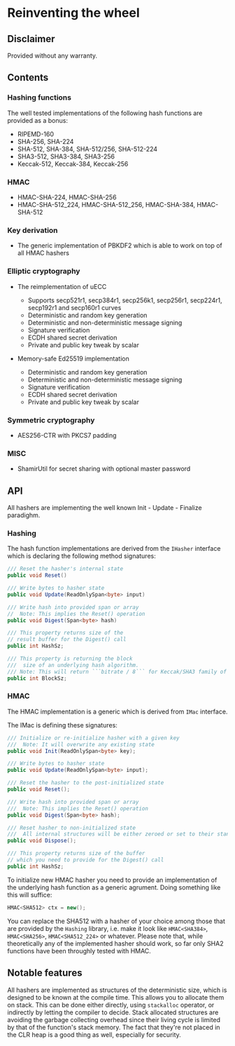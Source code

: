 # Reinventing the wheel

## Disclaimer

Provided without any warranty.

## Contents

### Hashing functions

The well tested implementations of the following hash functions are provided as a bonus:

* RIPEMD-160
* SHA-256, SHA-224
* SHA-512, SHA-384, SHA-512/256, SHA-512-224
* SHA3-512, SHA3-384, SHA3-256
* Keccak-512, Keccak-384, Keccak-256

### HMAC

* HMAC-SHA-224, HMAC-SHA-256
* HMAC-SHA-512_224, HMAC-SHA-512_256, HMAC-SHA-384, HMAC-SHA-512

### Key derivation

* The generic implementation of PBKDF2 which is able to work on top of all HMAC hashers

### Elliptic cryptography

* The reimplementation of uECC
    * Supports secp521r1, secp384r1, secp256k1, secp256r1, secp224r1, secp192r1 and secp160r1 curves
    * Deterministic and random key generation
    * Deterministic and non-deterministic message signing
    * Signature verification
    * ECDH shared secret derivation
    * Private and public key tweak by scalar

* Memory-safe Ed25519 implementation
    * Deterministic and random key generation
    * Deterministic and non-deterministic message signing
    * Signature verification
    * ECDH shared secret derivation
    * Private and public key tweak by scalar

### Symmetric cryptography

* AES256-CTR with PKCS7 padding

### MISC

* ShamirUtil for secret sharing with optional master password

## API

All hashers are implementing the well known Init - Update - Finalize paradighm. 

### Hashing

The hash function implementations are derived from the `IHasher` interface which is declaring the following method signatures:

```csharp
/// Reset the hasher's internal state
public void Reset()

/// Write bytes to hasher state
public void Update(ReadOnlySpan<byte> input)

/// Write hash into provided span or array
//  Note: This implies the Reset() operation
public void Digest(Span<byte> hash)

/// This property returns size of the 
// result buffer for the Digest() call
public int HashSz;

/// This property is returning the block
///  size of an underlying hash algorithm.
/// Note: This will return ```bitrate / 8``` for Keccak/SHA3 family of hash functions.
public int BlockSz;
```

### HMAC

The HMAC implementation is a generic which is derived from `IMac` interface.

The IMac is defining these signatures:

```csharp
/// Initialize or re-initialize hasher with a given key
///  Note: It will overwrite any existing state
public void Init(ReadOnlySpan<byte> key);

/// Write bytes to hasher state
public void Update(ReadOnlySpan<byte> input);

/// Reset the hasher to the post-initialized state
public void Reset();

/// Write hash into provided span or array
///  Note: This implies the Reset() operation
public void Digest(Span<byte> hash);

/// Reset hasher to non-initialized state
///  All internal structures will be either zeroed or set to their standard defined initial values
public void Dispose();

/// This property returns size of the buffer
// which you need to provide for the Digest() call
public int HashSz;
```

To initialize new HMAC hasher you need to provide an implementation of the underlying hash function as a generic agrument. Doing something like this will suffice:

```csharp
HMAC<SHA512> ctx = new();
```

You can replace the SHA512 with a hasher of your choice among those that are provided by the ```Hashing``` library, i.e. make it look like ```HMAC<SHA384>```, ```HMAC<SHA256>```, ```HMAC<SHA512_224>``` or whatever. Please note that, while theoretically any of the implemented hasher should work, so far only SHA2 functions have been throughly tested with HMAC.

## Notable features

All hashers are implemented as structures of the deterministic size, which is designed to be known at the compile time. This allows you to allocate them on stack. This can be done either directly, using `stackalloc` operator, or indirectly by letting the compiler to decide. Stack allocated structures are avoiding the garbage collecting overhead since their living cycle is limited by that of the function's stack memory. The fact that they're not placed in the CLR heap is a good thing as well, especially for security.

